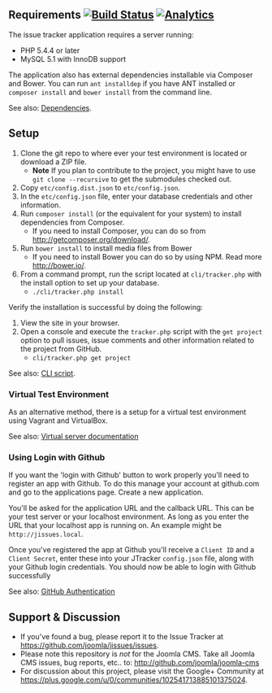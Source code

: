 ## Requirements [![Build Status](https://travis-ci.org/joomla/jissues.png?branch=framework)](https://travis-ci.org/joomla/jissues) [![Analytics](https://ga-beacon.appspot.com/UA-544070-3/joomla-issue-tracker/readme)](https://github.com/igrigorik/ga-beacon)

The issue tracker application requires a server running:

* PHP 5.4.4 or later
* MySQL 5.1 with InnoDB support

The application also has external dependencies installable via Composer and Bower.  You can run `ant installdep` if you have ANT installed or `composer install` and `bower install` from the command line.

See also: [Dependencies](Documentation/Dependencies.md).

## Setup

1. Clone the git repo to where ever your test environment is located or download a ZIP file.
    * **Note** If you plan to contribute to the project, you might have to use `git clone --recursive` to get the submodules checked out.
1. Copy `etc/config.dist.json` to `etc/config.json`.
1. In the `etc/config.json` file, enter your database credentials and other information.
1. Run `composer install` (or the equivalent for your system) to install dependencies from Composer.
    * If you need to install Composer, you can do so from http://getcomposer.org/download/.
1. Run `bower install` to install media files from Bower
    * If you need to install Bower you can do so by using NPM. Read more http://bower.io/.
1. From a command prompt, run the script located at `cli/tracker.php` with the install option to set up your database.
    * `./cli/tracker.php install`

Verify the installation is successful by doing the following:

1. View the site in your browser.
1. Open a console and execute the `tracker.php` script with the `get project` option to pull issues, issue comments and other information related to the project from GitHub.
    * `cli/tracker.php get project`

See also: [CLI script](Documentation/CLI-script.md).

### Virtual Test Environment

As an alternative method, there is a setup for a virtual test environment using Vagrant and VirtualBox.

See also: [Virtual server documentation](Documentation/virtual-test-server.md)

### Using Login with Github

If you want the 'login with Github' button to work properly you'll need to register an app with Github. To do this manage your account at github.com and go to the applications page. Create a new application.

You'll be asked for the application URL and the callback URL. This can be your test server or your localhost environment. As long as you enter the URL that your localhost app is running on. An example might be ```http://jissues.local```.

Once you've registered the app at Github you'll receive a ```Client ID``` and a ```Client Secret```, enter these into your JTracker ```config.json``` file, along with your Github login credentials. You should now be able to login with Github successfully

See also: [GitHub Authentication](Documentation/github-authentication.md)

## Support & Discussion

* If you've found a bug, please report it to the Issue Tracker at https://github.com/joomla/jissues/issues.
* Please note this repository is _not_ for the Joomla CMS. Take all Joomla CMS issues, bug reports, etc.. to: http://github.com/joomla/joomla-cms
* For discussion about this project, please visit the Google+ Community at https://plus.google.com/u/0/communities/102541713885101375024.
